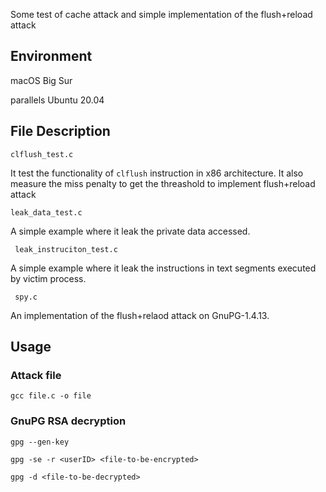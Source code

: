 Some test of cache attack and simple implementation of the flush+reload attack

## Environment

macOS Big Sur

parallels Ubuntu 20.04

## File Description

` clflush_test.c ` 
 
 It test the functionality of `clflush` instruction in x86 architecture. 
 It also measure the miss penalty to get the threashold to implement flush+reload attack 
 
` leak_data_test.c `
 
 A simple example where it leak the private data accessed.
 
` leak_instruciton_test.c`
 
 A simple example where it leak the instructions in text segments executed by victim process.
 
 ` spy.c`
 
 An implementation of the flush+relaod attack on GnuPG-1.4.13. 

## Usage

 ### Attack file
 
 ` gcc file.c -o file `
 
 ### GnuPG RSA decryption
 
 ` gpg --gen-key `
 
 ` gpg -se -r <userID> <file-to-be-encrypted> `
 
 ` gpg -d <file-to-be-decrypted> `
 

